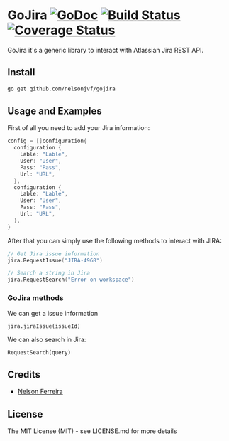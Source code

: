 # GoJira [![GoDoc](http://img.shields.io/badge/go-documentation-blue.svg?style=flat-square)](http://godoc.org/github.com/nelsonjvf/gojira) [![Build Status](http://img.shields.io/travis/fatih/structs.svg?style=flat-square)]() [![Coverage Status](http://img.shields.io/coveralls/fatih/structs.svg?style=flat-square)]()

GoJira it's a generic library to interact with Atlassian Jira REST API.

## Install

```bash
go get github.com/nelsonjvf/gojira
```

## Usage and Examples

First of all you need to add your Jira information:

```go
config = []configuration{
  configuration {
    Lable: "Lable",
    User: "User",
    Pass: "Pass",
    Url: "URL",
  },
  configuration {
    Lable: "Lable",
    User: "User",
    Pass: "Pass",
    Url: "URL",
  },
}
```

After that you can simply use the following methods to interact with JIRA:

```go
// Get Jira issue information
jira.RequestIssue("JIRA-4968")

// Search a string in Jira
jira.RequestSearch("Error on workspace")
```

### GoJira methods

We can get a issue information

```jira.jiraIssue(issueId)```

We can also search in Jira:

```RequestSearch(query)```

## Credits

 * [Nelson Ferreira](https://github.com/nelsonjvf)

## License

The MIT License (MIT) - see LICENSE.md for more details
